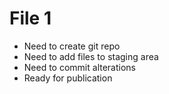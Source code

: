 # File 1 
- Need to create git repo
- Need to add files to staging area
- Need to commit alterations
- Ready for publication

